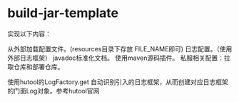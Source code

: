 # build-jar-template
实现以下内容：

从外部加载配置文件。(resources目录下存放 FILE_NAME即可)
日志配置。（使用外部日志框架）
javadoc标准化文档。
使用maven源码插件。
私服相关配置：拉取仓库和部署仓库。

使用hutool的LogFactory.get 自动识别引入的日志框架，从而创建对应日志框架的门面Log对象。参考hutool官网
